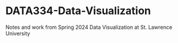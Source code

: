 # DATA334-Data-Visualization
Notes and work from Spring 2024 Data Visualization at St. Lawrence University
